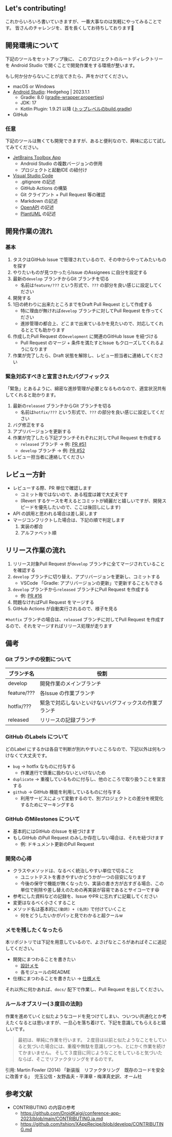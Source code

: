 ## Let's contributing!
これからいろいろ書いていきますが、一番大事なのは気軽にやってみることです。
皆さんのチャレンジを、首を長くしてお待ちしております:bow:



## 開発環境について
下記のツールをセットアップ後に、
このプロジェクトのルートディレクトリーを
Android Studio で開くことで開発作業をする環境が整います。

もし何か分からないことが出てきたら、声をかけてください。

* macOS or Windows
* [Android Studio](https://developer.android.com/studio): Hedgehog | 2023.1.1
    * Gradle: 8.0 ([gradle-wrapper.properties](../gradle/wrapper/gradle-wrapper.properties))
    * JDK: 17
    * Kotlin Plugin: 1.9.21 以降 ([トップレベルのbuild.gradle](../build.gradle.kts))
* GitHub

### 任意
下記のツールは無くても開発できますが、あると便利なので、興味に応じて試してみてください。

* [JetBrains Toolbox App](https://www.jetbrains.com/ja-jp/toolbox-app/)
    * Android Studio の複数バージョンの併用
    * プロジェクトと起動IDE の紐付け
* [Visual Studio Code](https://code.visualstudio.com/)
    * .gitignore の記述
    * GitHub Actions の構築
    * Git クライアント + Pull Request 等の確認
    * Markdown の記述
    * [OpenAPI](https://www.openapis.org/) の記述
    * [PlantUML](https://plantuml.com/) の記述



## 開発作業の流れ
### 基本
1. タスクはGitHub Issue で管理されているので、その中からやってみたいものを探す
1. やりたいものが見つかったらIssue のAssignees に自分を設定する
1. 最新の`develop` ブランチからGit ブランチを切る
    * 名前は`feature/???` という形式で、`???` の部分を良い感じに設定してください
1. 開発する
1. 1日の終わりに出来たところまでをDraft Pull Request として作成する
    * 特に理由が無ければ`develop` ブランチに対してPull Request を作ってください
    * 進捗管理の都合上、どこまで出来ているかを見たいので、対応してくれるととても助かります
1. 作成したPull Request の`Development` に関連のGitHub Issue を紐づける
    * Pull Request のマージ + 条件を満たすとIssue もクローズしてくれるようになります
1. 作業が完了したら、Draft 状態を解除し、レビュー担当者に連絡してください

### 緊急対応すべきと宣言されたバグフィックス
「緊急」とあるように、綿密な進捗管理が必要となるものなので、適宜状況共有してくれると助かります。

1. 最新の`released` ブランチからGit ブランチを切る
    * 名前は`hotfix/???` という形式で、`???` の部分を良い感じに設定してください
1. バグ修正をする
1. アプリバージョンを更新する
1. 作業が完了したら下記ブランチそれぞれに対してPull Request を作成する
    * `released` ブランチ -> 例: [PR #51](https://github.com/tshion/yumemi-inc_android-engineer-codecheck/pull/51)
    * `develop` ブランチ -> 例: [PR #52](https://github.com/tshion/yumemi-inc_android-engineer-codecheck/pull/52)
1. レビュー担当者に連絡してください



## レビュー方針
* レビューする際、PR 単位で確認します
    * コミット毎ではないので、ある程度は雑で大丈夫です
    * (Revert するケースを考えるとコミットが綺麗だと嬉しいですが、開発スピードを優先したいので、ここは後回しにします)
* API の誤用と思われる場合は差し戻します
* マージコンフリクトした場合は、下記の順で判定します
    1. 実装の都合
    1. アルファベット順



## リリース作業の流れ
1. リリース対象Pull Request が`develop` ブランチに全てマージされていることを確認する
1. `develop` ブランチに切り替え、アプリバージョンを更新し、コミットする
    * VSCode 「Gradle: アプリバージョンの更新」で更新することもできる
1. `develop` ブランチから`released` ブランチにPull Request を作成する
    * 例: [PR #16](https://github.com/tshion/yumemi-inc_android-engineer-codecheck/pull/16)
1. 問題なければPull Request をマージする
1. GitHub Actions が自動実行されるので、様子を見る

※`hotfix` ブランチの場合は、`released` ブランチに対してPull Request を作成するので、それをマージすればリリース処理が走ります



## 備考
### Git ブランチの役割について
ブランチ名 | 役割
--- | ---
develop | 開発作業のメインブランチ
feature/??? | 各Issue の作業ブランチ
hotfix/??? | 緊急で対応しないといけないバグフィックスの作業ブランチ
released | リリースの記録ブランチ

### GitHub のLabels について
どのLabel にするかは各自で判断が別れやすいところなので、下記以外は何もつけなくて大丈夫です。

* `bug` -> hotfix なものに付与する
    * 作業進行で慎重に扱わないといけないため
* `duplicate` -> 重複しているものに付与し、他のところで取り扱うことを宣言する
* `github` -> GitHub 機能を利用しているものに付与する
    * 利用サービスによって変動するので、別プロジェクトとの差分を視覚化するためにマーキングする

### GitHub のMilestones について
* 基本的にはGitHub のIssue を紐づけます
* もしGitHub のPull Request のみしか存在しない場合は、それを紐づけます
    * 例: ドキュメント更新のPull Request

### 開発の心得
* クラスやメソッドは、なるべく統治しやすい単位で切ること
    * ユニットテストを書きやすいかどうかが一つの目安になります
    * 今後の保守で機能が無くなったり、実装の書き方が古すぎる場合、この単位で削除や差し替えのための再実装が容易であるとサイコーです:laughing:
* 参考にした資料などの記録を、Issue やPR に忘れずに記載してください
* 変更はなるべく小さくすること
* メソッド名は基本的に```(動詞) + (名詞)``` で付けていくこと<br />
    * 何をどうしたいかがパッと見でわかると超クールw

### メモを残したくなったら
本リポジトリでは下記を用意しているので、よさげなところがあればそこに追記してください。

* 開発にまつわることを書きたい
    * [設計メモ](./Architecture.md)
    * 各モジュールのREADME
* 仕様にまつわることを書きたい → [仕様メモ](./SpecNotes.md)

それ以外に何かあれば、`docs/` 配下で作業し、Pull Request を出してください。

### ルールオブスリー(３度目の法則)
作業を進めていくと似たようなコードを見つけてしまい、ついつい共通化とか考えたくなるとは思いますが、一旦心を落ち着けて、下記を意識してもらえると嬉しいです。

> 最初は、単純に作業を行います。
> ２度目は以前と似たようなことをしていると気づいた場合には、重複や無駄を意識しつつも、とにかく作業を続けてかまいません。
> そして３度目に同じようなことをしていると気づいたならば、そこでリファクタリングをするのです。

引用: Martin Fowler (2014) 「新装版　リファクタリング　既存のコードを安全に改善する」　児玉公信・友野晶夫・平澤章・梅澤真史訳、オーム社



## 参考文献
* CONTRIBUTING の内容の参考
    * https://github.com/DroidKaigi/conference-app-2023/blob/main/CONTRIBUTING.ja.md
    * https://github.com/tshion/XAppRecipe/blob/develop/CONTRIBUTING.md
